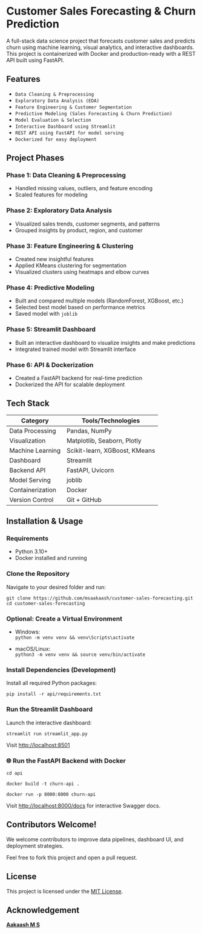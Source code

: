 # Customer Sales Forecasting & Churn Prediction

A full-stack data science project that forecasts customer sales and predicts churn using machine learning, visual analytics, and interactive dashboards. This project is containerized with Docker and production-ready with a REST API built using FastAPI.


##  Features

- `Data Cleaning & Preprocessing`
- `Exploratory Data Analysis (EDA)`
- `Feature Engineering & Customer Segmentation`
- `Predictive Modeling (Sales Forecasting & Churn Prediction)`
- `Model Evaluation & Selection`
- `Interactive Dashboard using Streamlit`
- `REST API using FastAPI for model serving`
- `Dockerized for easy deployment`


## Project Phases

### Phase 1: Data Cleaning & Preprocessing
- Handled missing values, outliers, and feature encoding
- Scaled features for modeling

### Phase 2: Exploratory Data Analysis
- Visualized sales trends, customer segments, and patterns
- Grouped insights by product, region, and customer

### Phase 3: Feature Engineering & Clustering
- Created new insightful features
- Applied KMeans clustering for segmentation
- Visualized clusters using heatmaps and elbow curves

### Phase 4: Predictive Modeling
- Built and compared multiple models (RandomForest, XGBoost, etc.)
- Selected best model based on performance metrics
- Saved model with `joblib`

### Phase 5: Streamlit Dashboard
- Built an interactive dashboard to visualize insights and make predictions
- Integrated trained model with Streamlit interface

### Phase 6: API & Dockerization
- Created a FastAPI backend for real-time prediction
- Dockerized the API for scalable deployment


## Tech Stack

| Category           | Tools/Technologies                             |
|-------------------|-------------------------------------------------|
| Data Processing    | Pandas, NumPy                                  |
| Visualization      | Matplotlib, Seaborn, Plotly                    |
| Machine Learning   | Scikit-learn, XGBoost, KMeans                  |
| Dashboard          | Streamlit                                      |
| Backend API        | FastAPI, Uvicorn                               |
| Model Serving      | joblib                                         |
| Containerization   | Docker                                         |
| Version Control    | Git + GitHub                                   |



## Installation & Usage

### Requirements

- Python 3.10+
- Docker installed and running


### Clone the Repository

Navigate to your desired folder and run:

`git clone https://github.com/msaakaash/customer-sales-forecasting.git`  
`cd customer-sales-forecasting`


### Optional: Create a Virtual Environment

- Windows:  
  `python -m venv venv && venv\Scripts\activate`

- macOS/Linux:  
  `python3 -m venv venv && source venv/bin/activate`


### Install Dependencies (Development)

Install all required Python packages:

`pip install -r api/requirements.txt`


### Run the Streamlit Dashboard

Launch the interactive dashboard:

`streamlit run streamlit_app.py`

Visit [http://localhost:8501](http://localhost:8501)


### 🌐 Run the FastAPI Backend with Docker
`cd api`

`docker build -t churn-api .`

`docker run -p 8000:8000 churn-api`

Visit [http://localhost:8000/docs](http://localhost:8000/docs) for interactive Swagger docs.


## Contributors Welcome!

We welcome contributors to improve data pipelines, dashboard UI, and deployment strategies.

Feel free to fork this project and open a pull request.


## License  
This project is licensed under the [MIT License](LICENSE).


## Acknowledgement

[**Aakaash M S**](https://github.com/msaakaash)

